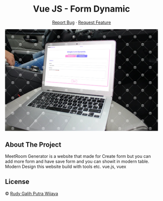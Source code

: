 <h1 align='center'>Vue JS - Form Dynamic</h1>
  <p align="center">
    <a href="https://github.com/Cotllinz/FormDynamic/issues">Report Bug</a>
    ·
    <a href="https://github.com/Cotllinz/FormDynamic/pulls">Request Feature</a>
  </p>

![Image Banner](https://raw.githubusercontent.com/Cotllinz/FormDynamic/master/bg_apps.jpg)

## About The Project

MeetRoom Generator is a website that made for Create form but you can add more form and have save form and you can showit in modern table.
Modern Design
this website build with tools etc. vue.js, vuex

## License

© [Rudy Galih Putra Wijaya](https://github.com/Cotllinz/)
